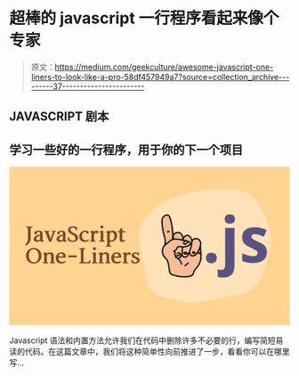 # 超棒的 javascript 一行程序看起来像个专家

> 原文：<https://medium.com/geekculture/awesome-javascript-one-liners-to-look-like-a-pro-58df457949a7?source=collection_archive---------37----------------------->

## JAVASCRIPT 剧本

## 学习一些好的一行程序，用于你的下一个项目

![](img/25fc79504c8d3c454d4e3f9582f326bd.png)

Javascript 语法和内置方法允许我们在代码中删除许多不必要的行，编写简短易读的代码。在这篇文章中，我们将这种简单性向前推进了一步，看看你可以在哪里写…